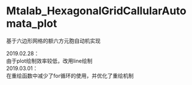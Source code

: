# Mtalab_HexagonalGridCallularAutomata_plot   
基于六边形网格的额六方元胞自动机实现  


2019.02.28：  
由于plot绘制效率较低，改用line绘制   
2019.03.01：   
在重绘函数中减少了for循环的使用，并优化了重绘机制    
